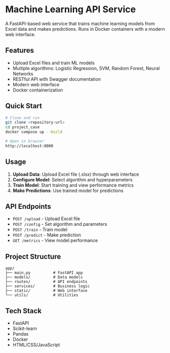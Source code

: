 # Machine Learning API Service

A FastAPI-based web service that trains machine learning models from Excel data and makes predictions. Runs in Docker containers with a modern web interface.

## Features

- Upload Excel files and train ML models
- Multiple algorithms: Logistic Regression, SVM, Random Forest, Neural Networks
- RESTful API with Swagger documentation
- Modern web interface
- Docker containerization

## Quick Start

```bash
# Clone and run
git clone <repository-url>
cd project_case
docker compose up --build

# Open in browser
http://localhost:8000
```

## Usage

1. **Upload Data**: Upload Excel file (.xlsx) through web interface
2. **Configure Model**: Select algorithm and hyperparameters
3. **Train Model**: Start training and view performance metrics
4. **Make Predictions**: Use trained model for predictions

## API Endpoints

- `POST /upload` - Upload Excel file
- `POST /config` - Set algorithm and parameters
- `POST /train` - Train model
- `POST /predict` - Make prediction
- `GET /metrics` - View model performance

## Project Structure

```
app/
├── main.py          # FastAPI app
├── models/          # Data models
├── routes/          # API endpoints
├── services/        # Business logic
├── static/          # Web interface
└── utils/           # Utilities
```

## Tech Stack

- FastAPI
- Scikit-learn
- Pandas
- Docker
- HTML/CSS/JavaScript


